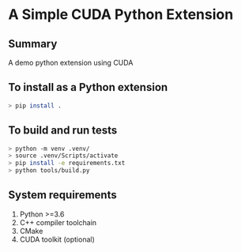 # A Simple CUDA Python Extension

## Summary
A demo python extension using CUDA

## To install as a Python extension
```bash
> pip install .
```

## To build and run tests
```bash
> python -m venv .venv/
> source .venv/Scripts/activate
> pip install -e requirements.txt
> python tools/build.py
```

## System requirements
1. Python >=3.6 
2. C++ compiler toolchain
3. CMake
4. CUDA toolkit (optional)